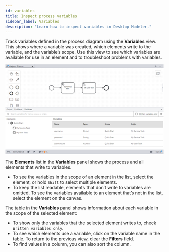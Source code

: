 ```yaml
---
id: variables
title: Inspect process variables
sidebar_label: Variables
description: "Learn how to inspect variables in Desktop Modeler."
---
```


Track variables defined in the process diagram using the **Variables** view. This shows where a variable was created, which elements write to the variable, and the variable’s scope. Use this view to see which variables are available for use in an element and to troubleshoot problems with variables.

![Variable Tab](./img/variables-tab.png)

The **Elements** list in the **Variables** panel shows the process and all elements that write to variables.

- To see the variables in the scope of an element in the list, select the element, or hold `Shift` to select multiple elements.
- To keep the list readable, elements that don’t write to variables are omitted. To see the variables available to an element that’s not in the list, select the element on the canvas.

The table in the **Variables** panel shows information about each variable in the scope of the selected element:

- To show only the variables that the selected element writes to, check `Written variables only`.
- To see which elements use a variable, click on the variable name in the table. To return to the previous view, clear the **Filters** field.
- To find values in a column, you can also sort the column.
